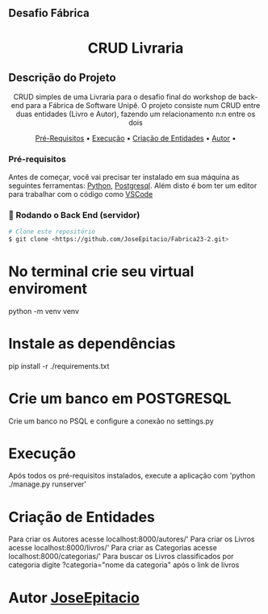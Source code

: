 ## Desafio Fábrica
<h1 align="center">CRUD Livraria</h1>

## Descrição do Projeto
<p align="center">CRUD simples de uma Livraria para o desafio final do workshop de back-end para a Fábrica de Software Unipê. O projeto consiste num CRUD entre duas entidades (Livro e Autor), fazendo um relacionamento n:n entre os dois</p>

<p align="center">
 <a href="#objetivo">Pré-Requisitos</a> • 
 <a href="#tecnologias">Execução</a> • 
 <a href="#tecnologias">Criação de Entidades</a> • 
 <a href="#contribuicao">Autor</a> • 
</p>

### Pré-requisitos

Antes de começar, você vai precisar ter instalado em sua máquina as seguintes ferramentas:
[Python](https://www.python.org/downloads/), [Postgresql](https://www.postgresql.org/download/). 
Além disto é bom ter um editor para trabalhar com o código como [VSCode](https://code.visualstudio.com/)

### 🎲 Rodando o Back End (servidor)

```bash
# Clone este repositório
$ git clone <https://github.com/JoseEpitacio/Fabrica23-2.git>
```

# No terminal crie seu virtual enviroment
python -m venv venv

# Instale as dependências
pip install -r ./requirements.txt

# Crie um banco em POSTGRESQL
Crie um banco no PSQL e configure a conexão no settings.py

# Execução
Após todos os pré-requisitos instalados, execute a aplicação com 'python ./manage.py runserver'

# Criação de Entidades
Para criar os Autores acesse localhost:8000/autores/'
Para criar os Livros acesse localhost:8000/livros/'
Para criar as Categorias acesse localhost:8000/categorias/'
Para buscar os Livros classificados por categoria digite ?categoria="nome da categoria" após o link de livros

# Autor [JoseEpitacio](https://github.com/JoseEpitacio/)
